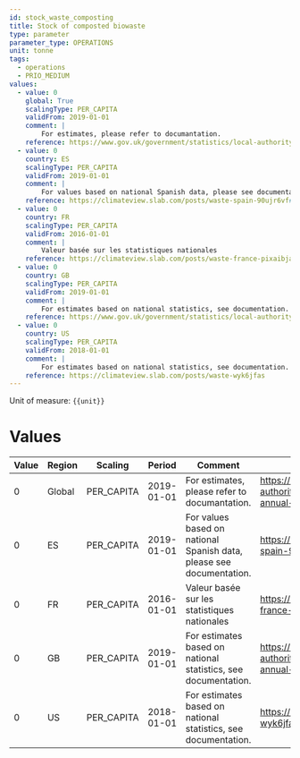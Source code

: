 ```yaml
---
id: stock_waste_composting
title: Stock of composted biowaste
type: parameter
parameter_type: OPERATIONS
unit: tonne
tags:
  - operations
  - PRIO_MEDIUM
values:
  - value: 0
    global: True
    scalingType: PER_CAPITA
    validFrom: 2019-01-01
    comment: |
        For estimates, please refer to documantation.
    reference: https://www.gov.uk/government/statistics/local-authority-collected-waste-management-annual-results 
  - value: 0
    country: ES
    scalingType: PER_CAPITA
    validFrom: 2019-01-01
    comment: |
        For values based on national Spanish data, please see documentation.
    reference: https://climateview.slab.com/posts/waste-spain-90ujr6vf#hnrmr-solid-waste
  - value: 0
    country: FR
    scalingType: PER_CAPITA
    validFrom: 2016-01-01
    comment: |
        Valeur basée sur les statistiques nationales
    reference: https://climateview.slab.com/posts/waste-france-pixaibja#hoqfe-dechets-solides
  - value: 0
    country: GB
    scalingType: PER_CAPITA
    validFrom: 2019-01-01
    comment: |
        For estimates based on national statistics, see documentation.
    reference: https://www.gov.uk/government/statistics/local-authority-collected-waste-management-annual-results 
  - value: 0
    country: US
    scalingType: PER_CAPITA
    validFrom: 2018-01-01
    comment: |
        For estimates based on national statistics, see documentation.
    reference: https://climateview.slab.com/posts/waste-wyk6jfas
---
```



Unit of measure: `{{unit}}`


# Values


| Value | Region | Scaling | Period | Comment | Reference |
|-------|--------|---------|--------|---------|-----------|
| 0 | Global | PER_CAPITA | 2019-01-01 | For estimates, please refer to documantation. | https://www.gov.uk/government/statistics/local-authority-collected-waste-management-annual-results  |
| 0 | ES | PER_CAPITA | 2019-01-01 | For values based on national Spanish data, please see documentation. | https://climateview.slab.com/posts/waste-spain-90ujr6vf#hnrmr-solid-waste |
| 0 | FR | PER_CAPITA | 2016-01-01 | Valeur basée sur les statistiques nationales | https://climateview.slab.com/posts/waste-france-pixaibja#hoqfe-dechets-solides |
| 0 | GB | PER_CAPITA | 2019-01-01 | For estimates based on national statistics, see documentation. | https://www.gov.uk/government/statistics/local-authority-collected-waste-management-annual-results  |
| 0 | US | PER_CAPITA | 2018-01-01 | For estimates based on national statistics, see documentation. | https://climateview.slab.com/posts/waste-wyk6jfas |


